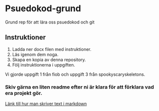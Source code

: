 # Psuedokod-grund
Grund rep för att lära oss psuedokod och git

## Instruktioner
1. Ladda ner docx filen med instruktioner.
2. Läs igenom dem noga.
3. Skapa en kopia av denna repository.
4. Följ instruktionerna i uppgiften.

Vi gjorde uppgift 1 från fiob och uppgift 3 från spookyscaryskeletons.

### Skiv gärna en liten readme efter ni är klara för att förklara vad era projekt gör.
[Länk till hur man skriver text i markdown](https://github.com/adam-p/markdown-here/wiki/Markdown-Cheatsheet)